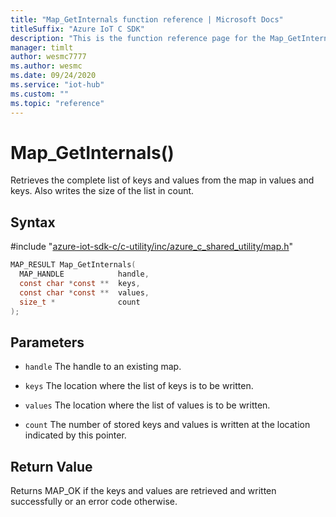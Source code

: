 ```yaml
---                             
title: "Map_GetInternals function reference | Microsoft Docs" 
titleSuffix: "Azure IoT C SDK"            
description: "This is the function reference page for the Map_GetInternals() function in the Azure IoT C SDK. This SDK is used with Azure IoT Hub and Azure IoT Hub Device Provisioning Service"            
manager: timlt                 
author: wesmc7777              
ms.author: wesmc               
ms.date: 09/24/2020                    
ms.service: "iot-hub"             
ms.custom: ""                
ms.topic: "reference"        
---                            
```


# Map_GetInternals()

Retrieves the complete list of keys and values from the map in values and keys. Also writes the size of the list in count.

## Syntax

\#include "[azure-iot-sdk-c/c-utility/inc/azure_c_shared_utility/map.h](../map-h.md)"  
```C
MAP_RESULT Map_GetInternals(
  MAP_HANDLE            handle,
  const char *const **  keys,
  const char *const **  values,
  size_t *              count
);
```

## Parameters
* `handle` The handle to an existing map. 

* `keys` The location where the list of keys is to be written. 

* `values` The location where the list of values is to be written. 

* `count` The number of stored keys and values is written at the location indicated by this pointer.

## Return Value
Returns MAP_OK if the keys and values are retrieved and written successfully or an error code otherwise.

